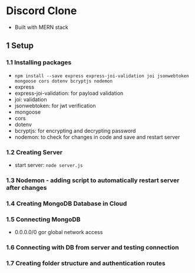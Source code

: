 # Discord Clone

- Built with MERN stack

## 1 Setup

### 1.1 Installing packages

- `npm install --save express express-joi-validation joi jsonwebtoken mongoose cors dotenv bcryptjs nodemon`
- express
- express-joi-validation: for payload validation
- joi: validation
- jsonwebtoken: for jwt verification
- mongoose
- cors
- dotenv
- bcryptjs: for encrypting and decrypting password
- nodemon: to check for changes in code and save and restart server

### 1.2 Creating Server

- start server: `node server.js`

### 1.3 Nodemon - adding script to automatically restart server after changes

### 1.4 Creating MongoDB Database in Cloud

### 1.5 Connecting MongoDB

- 0.0.0.0/0 gor global network access

### 1.6 Connecting with DB from server and testing connection

### 1.7 Creating folder structure and authentication routes
